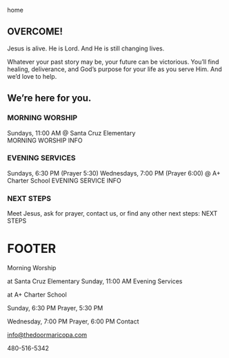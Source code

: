 home

## OVERCOME!
Jesus is alive. He is Lord. And He is still changing lives.

Whatever your past story may be, your future can be victorious. You’ll find healing, deliverance, and God’s purpose for your life as you serve Him. And we’d love to help.

## We’re here for you.
### MORNING WORSHIP
Sundays, 11:00 AM
@ Santa Cruz Elementary  
MORNING WORSHIP INFO

### EVENING SERVICES
Sundays, 6:30 PM (Prayer 5:30)
Wednesdays, 7:00 PM (Prayer 6:00)
@ A+ Charter School
EVENING SERVICE INFO

### NEXT STEPS
Meet Jesus, ask for prayer, contact us, or find any other next steps:
NEXT STEPS

# FOOTER

Morning Worship

at Santa Cruz Elementary
Sunday, 11:00 AM
Evening Services

at A+ Charter School

Sunday, 6:30 PM
Prayer, 5:30 PM

Wednesday, 7:00 PM
Prayer, 6:00 PM
Contact

info@thedoormaricopa.com

480-516-5342